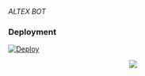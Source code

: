 *ALTEX BOT*



### Deployment
[![Deploy](https://www.herokucdn.com/deploy/button.svg)](https://heroku.com/deploy?template=https://github.com/Hasindu-Himasara/The-Anki-Vector)


<p align="center">
  <img src="https://telegra.ph/file/22e1cf90dfc028b00d7cc.jpg">
</p>



